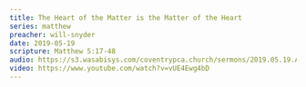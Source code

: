 ```yaml
---
title: The Heart of the Matter is the Matter of the Heart
series: matthew
preacher: will-snyder
date: 2019-05-19
scripture: Matthew 5:17-48
audio: https://s3.wasabisys.com/coventrypca.church/sermons/2019.05.19.A%20The%20Heart%20of%20the%20Matter%20is..%20-%20Will%20Snyder.mp3
video: https://www.youtube.com/watch?v=vUE4Ewg4bD
---
```

